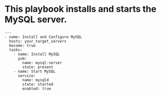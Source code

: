 # This playbook installs and starts the MySQL server.
```
---
- name: Install and Configure MySQL
  hosts: your_target_servers
  become: true
  tasks:
    - name: Install MySQL
      yum:
        name: mysql-server
        state: present
    - name: Start MySQL
      service:
        name: mysqld
        state: started
        enabled: true
```

